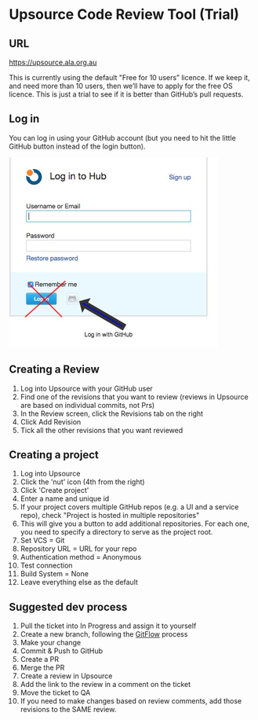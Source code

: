 # Upsource Code Review Tool (Trial)

## URL

https://upsource.ala.org.au

This is currently using the default "Free for 10 users” licence. If we keep it, and need more than 10 users, then we’ll have to apply for the free OS licence. This is just a trial to see if it is better than GitHub’s pull requests.

## Log in

You can log in using your GitHub account (but you need to hit the little GitHub button instead of the login button).

![GitHub login](../../assets/img/upsource-login-github.jpg)

## Creating a Review
1. Log into Upsource with your GitHub user
1. Find one of the revisions that you want to review (reviews in Upsource are based on individual commits, not Prs)
1. In the Review screen, click the Revisions tab on the right
1. Click Add Revision
1. Tick all the other revisions that you want reviewed

## Creating a project

1. Log into Upsource
1. Click the 'nut' icon (4th from the right)
1. Click 'Create project'
1. Enter a name and unique id
1. If your project covers multiple GitHub repos (e.g. a UI and a service repo), check "Project is hosted in multiple repositories"
  1. This will give you a button to add additional repositories. For each one, you need to specify a directory to serve as the project root.
1. Set VCS = Git
1. Repository URL = URL for your repo
1. Authentication method = Anonymous
1. Test connection
1. Build System = None
1. Leave everything else as the default

## Suggested dev process

1. Pull the ticket into In Progress and assign it to yourself
1. Create a new branch, following the [GitFlow](https://www.atlassian.com/git/tutorials/comparing-workflows/gitflow-workflow) process
1. Make your change
1. Commit & Push to GitHub
1. Create a PR
1. Merge the PR
1. Create a review in Upsource
1. Add the link to the review in a comment on the ticket
1. Move the ticket to QA
1. If you need to make changes based on review comments, add those revisions to the SAME review.
